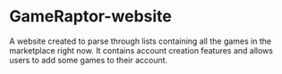 # GameRaptor-website
A website created to parse through lists containing all the games in the marketplace right now. It contains account creation features and allows users to add some games to their account.
